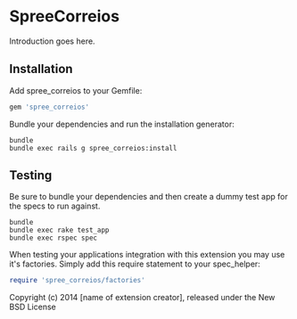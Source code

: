 SpreeCorreios
=============

Introduction goes here.

Installation
------------

Add spree_correios to your Gemfile:

```ruby
gem 'spree_correios'
```

Bundle your dependencies and run the installation generator:

```shell
bundle
bundle exec rails g spree_correios:install
```

Testing
-------

Be sure to bundle your dependencies and then create a dummy test app for the specs to run against.

```shell
bundle
bundle exec rake test_app
bundle exec rspec spec
```

When testing your applications integration with this extension you may use it's factories.
Simply add this require statement to your spec_helper:

```ruby
require 'spree_correios/factories'
```

Copyright (c) 2014 [name of extension creator], released under the New BSD License
